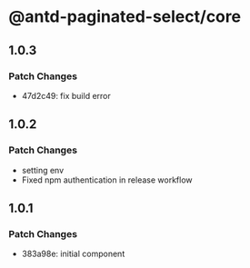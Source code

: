 # @antd-paginated-select/core

## 1.0.3

### Patch Changes

- 47d2c49: fix build error

## 1.0.2

### Patch Changes

- setting env
- Fixed npm authentication in release workflow

## 1.0.1

### Patch Changes

- 383a98e: initial component

